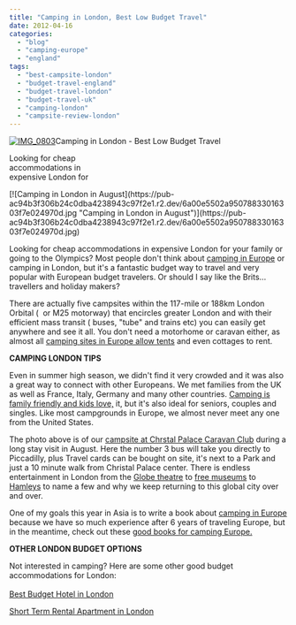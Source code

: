 ```yaml
---
title: "Camping in London, Best Low Budget Travel"
date: 2012-04-16
categories: 
  - "blog"
  - "camping-europe"
  - "england"
tags: 
  - "best-campsite-london"
  - "budget-travel-england"
  - "budget-travel-london"
  - "budget-travel-uk"
  - "camping-london"
  - "campsite-review-london"
---
```


[![IMG_0803](https://pub-ac94b3f306b24c0dba4238943c97f2e1.r2.dev/6a00e5502a95078833016303f7d061970d.jpg "IMG_0803")](https://pub-ac94b3f306b24c0dba4238943c97f2e1.r2.dev/6a00e5502a95078833016303f7d061970d.jpg)Camping in London - 
Best Low Budget Travel  
  
Looking for cheap  
accommodations in  
expensive London for

<!--more--> [![Camping in London in August](https://pub-ac94b3f306b24c0dba4238943c97f2e1.r2.dev/6a00e5502a95078833016303f7e024970d.jpg "Camping in London in August")](https://pub-ac94b3f306b24c0dba4238943c97f2e1.r2.dev/6a00e5502a95078833016303f7e024970d.jpg)  
  
  
Looking for cheap accommodations in expensive London for your family or going to the Olympics? Most people don't think about [camping in Europe](http://soultravelers3new.local/2010/05/camping-europe-in-a-motorhome-rv-5-best-sites-roadtrip-europe-family-travel-budget-best-price.html "camping Europe") or camping in London, but it's a fantastic budget way to travel and very popular with European budget travelers. Or should I say like the Brits... travellers and holiday makers?  
  
There are actually five campsites within the 117-mile or 188km London Orbital (  or M25 motorway) that encircles greater London and with their  efficient mass transit ( buses, "tube" and trains etc) you can easily get anywhere and see it all. You don't need a motorhome or caravan either, as almost all [camping sites in Europe allow tents](http://soultravelers3new.local/2010/06/big-tent-camping-in-europe-glamping-european-style-frugal-minimalist-luxury-backpacking-flashpacking.html "tent camping europe") and even cottages to rent.  
  
**CAMPING LONDON TIPS**  
  
Even in summer high season, we didn't find it very crowded and it was also a great way to connect with other Europeans. We met families from the UK as well as France, Italy, Germany and many other countries. [Camping is family friendly and kids love,](http://soultravelers3new.local/2010/08/camping-europe-with-kids-free-kids-clubs-family-friendly-international-travel-tips.html "camping family friendly and kids love") it, but it's also ideal for seniors, couples and singles. Like most campgrounds in Europe, we almost never meet any one from the United States.  
  
The photo above is of our [campsite at Chrstal Palace Caravan Club](http://www.tripadvisor.com.my/Hotel_Review-g186338-d209156-Reviews-Crystal_Palace_Caravan_Club_Site-London_England.html "Caravan club london christal palace") during a long stay visit in August. Here the number 3 bus will take you directly to Piccadilly, plus Travel cards can be bought on site, it's next to a Park and just a 10 minute walk from Christal Palace center. There is endless entertainment in London from the [Globe theatre](http://soultravelers3new.local/2009/07/family-travel-photoengland-globe-theatre-king-lear.html#more "globe theatre london") to [free museums](http://soultravelers3new.local/2010/10/family-travel-london-free-museums-educational-family-adventures-for-homeschool.html "free museums london") to [Hamleys](http://soultravelers3new.local/2012/03/travel-kids-london-hamleys-toy-store.html "travel kids hamleys london") to name a few and why we keep returning to this global city over and over.  
  
One of my goals this year in Asia is to write a book about [camping in Europe](http://soultravelers3new.local/2011/12/rv-in-europe-road-trip-europe-camping-european-style.html "camping in europe") because we have so much experience after 6 years of traveling Europe, but in the meantime, check out these [good books for camping Europe.](http://soultravelers3new.local/2010/06/best-books-for-camping-europe-road-trip-european-rv-tent-or-cottage-bungalow-rental-vacation-holiday.html "good books for camping Europe")  
  
**OTHER LONDON BUDGET OPTIONS**  
  
Not interested in camping? Here are some other good budget accommodations for London:  
[  
Best Budget Hotel in London](http://soultravelers3new.local/2011/02/top-budget-hotel-london-travelodge-waterloo-review-central-london-lodging-bargain-family-friendly.html "best budget hotel in london")  
  
[Short Term Rental Apartment in London](http://soultravelers3new.local/2009/10/-roomorama-short-term-rentals-usa-london-budget-hotel-apartments-.html "short term rental apartment london")
